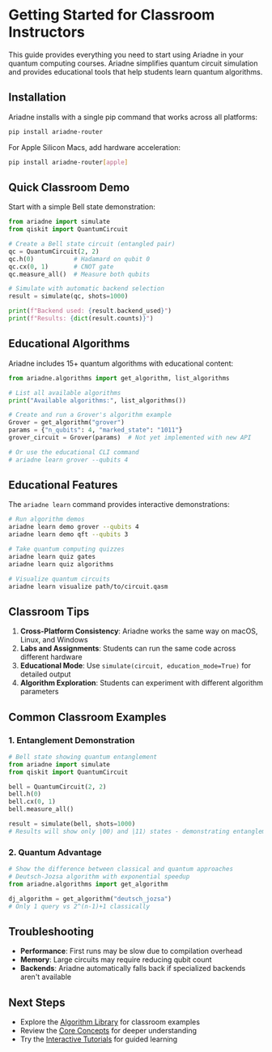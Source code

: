 # Getting Started for Classroom Instructors

This guide provides everything you need to start using Ariadne in your quantum computing courses. Ariadne simplifies quantum circuit simulation and provides educational tools that help students learn quantum algorithms.

## Installation

Ariadne installs with a single pip command that works across all platforms:

```bash
pip install ariadne-router
```

For Apple Silicon Macs, add hardware acceleration:
```bash
pip install ariadne-router[apple]
```

## Quick Classroom Demo

Start with a simple Bell state demonstration:

```python
from ariadne import simulate
from qiskit import QuantumCircuit

# Create a Bell state circuit (entangled pair)
qc = QuantumCircuit(2, 2)
qc.h(0)           # Hadamard on qubit 0
qc.cx(0, 1)       # CNOT gate
qc.measure_all()  # Measure both qubits

# Simulate with automatic backend selection
result = simulate(qc, shots=1000)

print(f"Backend used: {result.backend_used}")
print(f"Results: {dict(result.counts)}")
```

## Educational Algorithms

Ariadne includes 15+ quantum algorithms with educational content:

```python
from ariadne.algorithms import get_algorithm, list_algorithms

# List all available algorithms
print("Available algorithms:", list_algorithms())

# Create and run a Grover's algorithm example
Grover = get_algorithm("grover")
params = {"n_qubits": 4, "marked_state": "1011"}
grover_circuit = Grover(params)  # Not yet implemented with new API

# Or use the educational CLI command
# ariadne learn grover --qubits 4
```

## Educational Features

The `ariadne learn` command provides interactive demonstrations:

```bash
# Run algorithm demos
ariadne learn demo grover --qubits 4
ariadne learn demo qft --qubits 3

# Take quantum computing quizzes
ariadne learn quiz gates
ariadne learn quiz algorithms

# Visualize quantum circuits
ariadne learn visualize path/to/circuit.qasm
```

## Classroom Tips

1. **Cross-Platform Consistency**: Ariadne works the same way on macOS, Linux, and Windows
2. **Labs and Assignments**: Students can run the same code across different hardware
3. **Educational Mode**: Use `simulate(circuit, education_mode=True)` for detailed output
4. **Algorithm Exploration**: Students can experiment with different algorithm parameters

## Common Classroom Examples

### 1. Entanglement Demonstration
```python
# Bell state showing quantum entanglement
from ariadne import simulate
from qiskit import QuantumCircuit

bell = QuantumCircuit(2, 2)
bell.h(0)
bell.cx(0, 1)
bell.measure_all()

result = simulate(bell, shots=1000)
# Results will show only |00⟩ and |11⟩ states - demonstrating entanglement
```

### 2. Quantum Advantage
```python
# Show the difference between classical and quantum approaches
# Deutsch-Jozsa algorithm with exponential speedup
from ariadne.algorithms import get_algorithm

dj_algorithm = get_algorithm("deutsch_jozsa")
# Only 1 query vs 2^(n-1)+1 classically
```

## Troubleshooting

- **Performance**: First runs may be slow due to compilation overhead
- **Memory**: Large circuits may require reducing qubit count
- **Backends**: Ariadne automatically falls back if specialized backends aren't available

## Next Steps

- Explore the [Algorithm Library](../tutorials/education/algorithms.md) for classroom examples
- Review the [Core Concepts](../user-guide/core-concepts.md) for deeper understanding
- Try the [Interactive Tutorials](../tutorials/education/) for guided learning
